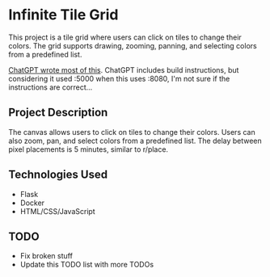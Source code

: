 # Infinite Tile Grid

This project is a tile grid where users can click on tiles to change their colors. The grid supports drawing, zooming, panning, and selecting colors from a predefined list. 

[ChatGPT wrote most of this](https://chatgpt.com/share/e80df7b6-feaf-46ed-93e3-0b29ae84a329). ChatGPT includes build instructions, but considering it used :5000 when this uses :8080, I'm not sure if the instructions are correct...

## Project Description

The canvas allows users to click on tiles to change their colors. Users can also zoom, pan, and select colors from a predefined list. The delay between pixel placements is 5 minutes, similar to r/place.

## Technologies Used

- Flask
- Docker
- HTML/CSS/JavaScript

## TODO

- Fix broken stuff
- Update this TODO list with more TODOs
